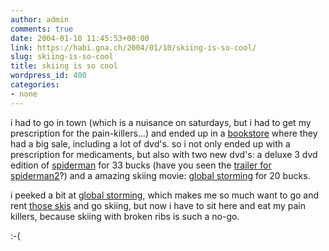 ```yaml
---
author: admin
comments: true
date: 2004-01-10 11:45:53+00:00
link: https://habi.gna.ch/2004/01/10/skiing-is-so-cool/
slug: skiing-is-so-cool
title: skiing is so cool
wordpress_id: 400
categories:
- none
---
```


i had to go in town (which is a nuisance on saturdays, but i had to get my prescription for the pain-killers...) and ended up in a [bookstore](http://www.jaeggi.ch/index_home.php) where they had a big sale, including a lot of dvd's.
so i not only ended up with a prescription for medicaments, but also with two new dvd's:
a deluxe 3 dvd edition of [spiderman](http://www.imdb.com/title/tt0145487/) for 33 bucks (have you seen the [trailer for spiderman2](http://trailers.apple.com/trailers/sony_pictures/spider-man_2/)?) and 
a amazing skiing movie: [global storming](http://dvd.mainseek.com/369R142P426_Global-Storming.html) for 20 bucks.

i peeked a bit at  [global storming](http://www.dvdretailshop.com/Global_Storming_6305701180.html), which makes me so much want to go and rent [those skis](http://www.getboards.com/snow/twintips/salomon/1080_171cm.html) and go skiing, but now i have to sit here and eat my pain killers, because skiing with broken ribs is such a no-go.

:-(
